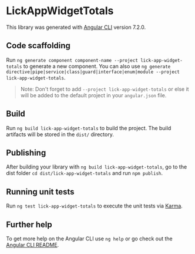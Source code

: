 # LickAppWidgetTotals

This library was generated with [Angular CLI](https://github.com/angular/angular-cli) version 7.2.0.

## Code scaffolding

Run `ng generate component component-name --project lick-app-widget-totals` to generate a new component. You can also use `ng generate directive|pipe|service|class|guard|interface|enum|module --project lick-app-widget-totals`.
> Note: Don't forget to add `--project lick-app-widget-totals` or else it will be added to the default project in your `angular.json` file. 

## Build

Run `ng build lick-app-widget-totals` to build the project. The build artifacts will be stored in the `dist/` directory.

## Publishing

After building your library with `ng build lick-app-widget-totals`, go to the dist folder `cd dist/lick-app-widget-totals` and run `npm publish`.

## Running unit tests

Run `ng test lick-app-widget-totals` to execute the unit tests via [Karma](https://karma-runner.github.io).

## Further help

To get more help on the Angular CLI use `ng help` or go check out the [Angular CLI README](https://github.com/angular/angular-cli/blob/master/README.md).
